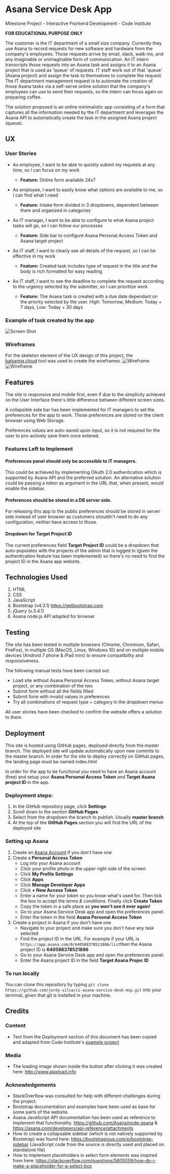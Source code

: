 # Asana Service Desk App

Milestone Project - Interactive Frontend Development - Code Institute

**FOR EDUCATIONAL PURPOSE ONLY**

The customer is the IT department of a small size company. Currently they use Asana to record requests for new software and hardware from the company's employees. Those requests arrive by email, slack, walk-ins, and any imaginable or unimaginable form of communication. An IT intern transcripts those requests into an Asana task and assigns it to an Asana project that is used as 'queue' of requests. IT staff work out of that 'queue' (Asana project) and assign the task to themselves to complete the request. The IT department management request is to automate the creation of those Asana tasks via a self-serve online solution that the company's employees can use to send their requests, so the intern can focus again on preparing coffee.

The solution proposed is an online minimalistic app consisting of a form that captures all the information needed by the IT department and leverages the Asana API to automatically create the task in the assigned Asana project (queue).
 
## UX
### User Stories

- As employee, I want to be able to quickly submit my requests at any time, so I can focus on my work
    - **Feature:** Online form available 24x7

- As employee, I want to easily know what options are available to me, so I can find what I need
    - **Feature:** Intake form divided in 3 dropdowns, dependent between them and organized in categories

- As IT manager, I want to be able to configure to what Asana project tasks will go, so I can follow our processes
    - **Feature:** Side bar to configure Asana Personal Access Token and Asana target project

- As IT staff, I want to clearly see all details of the request, so I can be effective in my work
    - **Feature:** Created task includes type of request in the title and the body is rich formatted for easy reading

- As IT staff, I want to see the deadline to complete the request according to the urgency selected by the submitter, so I can prioritize work
    - **Feature:** The Asana task is created with a due date dependant on the priority selected by the user. High: Tomorrow, Medium: Today + 7 days, Low: Today + 30 days

### Example of task created by the app
![Screen Shot](assets/images/screenshot.jpg)

### Wireframes
For the skeleton element of the UX design of this project, the [balsamiq.cloud](https://balsamiq.cloud) tool was used to create the wireframes.
![Wireframe](assets/images/wire_main.png) ![Wireframe](assets/images/wire_preferences.png)

## Features
The site is responsive and mobile first, even if due to the simplicity achieved on the User Interface there's little difference between different screen sizes.

A collapsible side bar has been implemented for IT managers to set the preferences for the app to work. Those preferences are stored on the client browser using Web Storage.

Preferences values are auto-saved upon input, so it is not required for the user to pro-actively save them once entered.

### Features Left to Implement
#### Preferences panel should only be accessible to IT managers.
This could be achieved by implementing OAuth 2.0 authentication which is supported by Asana API and the preferred solution. An alternative solution could be passing a token as argument in the URL that, when present, would enable the sidebar.

#### Preferences should be stored in a DB server side.
For releasing this app to the public preferences should be stored in server side instead of user browser as customers shouldn't need to do any configuration, neither have access to those.

#### Dropdown for Target Project ID
The current preferences field **Target Project ID** could be a dropdown that auto-populates with the projects of the admin that is logged in (given the authentication feature has been implemented) so there's no need to find the project ID in the Asana app website.

## Technologies Used

1. HTML
2. CSS
3. JavaScript
3. Bootstrap (v4.3.1) https://getbootstrap.com
4. jQuery (v.3.4.1)
5. Asana node.js API adapted for browser


## Testing

The site has been tested in multiple browsers (Chrome, Chromium, Safari, FireFox), in multiple OS (MacOS, Linux, Windows 10) and on multiple mobile devices (Android 7 phone & iPad mini) to ensure compatibility and responsiveness.

The following manual tests have been carried out:
- Load site without Asana Personal Access Token, without Asana target project, or any combination of the two
- Submit form without all the fields filled
- Submit form with invalid values in preferences
- Try all combinations of request type + category in the dropdown menus

All user stories have been checked to confirm the website offers a solution to them.

## Deployment

This site is hosted using GitHub pages, deployed directly from the master branch. The deployed site will update automatically upon new commits to the master branch. In order for the site to deploy correctly on GitHub pages, the landing page must be named index.html

In order for the app to be functional you need to have an Asana account (free) and setup your **Asana Personal Access Token** and **Target Asana project ID** in the app.

### Deployment steps:
1. In the GitHub repository page, click **Settings**
2. Scroll down to the section **GitHub Pages**
3. Select from the dropdown the branch to publish. Usually **master branch**
4. At the top of the **GitHub Pages** section you will find the URL of the deployed site

### Setting up Asana
1. Create an [Asana Account](https://asana.com) if you don't have one
2. Create a **Personal Access Token**
    - Log into your Asana account
    - Click your profile photo in the upper right side of the screen
    - Click **My Profile Settings**
    - Click **Apps**
    - Click **Manage Developer Apps**
    - Click **+ New Access Token**
    - Enter a name for your token so you know what's used for. Then tick the box to accept the *terms & conditions*. Finally click **Create Token**
    - Copy the token in a safe place as **you won't see it ever again!**
    - Go to your Asana Service Desk app and open the preferences panel.
    - Enter the token in the field **Asana Personal Access Token**
3. Create a project in Asana if you don't have one
    - Navigate to your project and make sure you don't have any task selected
    - Find the project ID in the URL. For example if your URL is `https://app.asana.com/0/640588378521886/list`then the Asana project ID is **640588378521886**
    - Go to your Asana Service Desk app and open the preferences panel.
    - Enter the Asana project ID in the field **Target Asana Projec ID**

### To run locally
You can clone this repository by typing `git clone https://github.com/jordy-silva/ci-asana-service-desk-msp.git` into your terminal, given that git is installed in your machine.


## Credits

### Content
- Text from the *Deployment* section of this document has been copied and adapted from Code Institute's [example project](https://github.com/Code-Institute-Solutions/StudentExampleProjectGradeFive/blob/master/README.md)

### Media
- The loading image shown inside the button after clicking it was created here: http://www.ajaxload.info

### Acknowledgements
- StackOverflow was consulted for help with different challenges during the project.
- Bootstrap documentation and examples have been used as base for some parts of the website.
- Asana JavaScript API documentation has been used as reference to implement that functionality.
https://github.com/Asana/node-asana & https://asana.com/developers/api-reference/attachments
- How to create a collapsable sidebar (which is not natively supported by Bootstrap) was found here: https://bootstrapious.com/p/bootstrap-sidebar (JavaScript code from the source is directly used and placed on standalone file)
- How to implement placeholders in select form elements was inspired from here: https://stackoverflow.com/questions/5805059/how-do-i-make-a-placeholder-for-a-select-box
